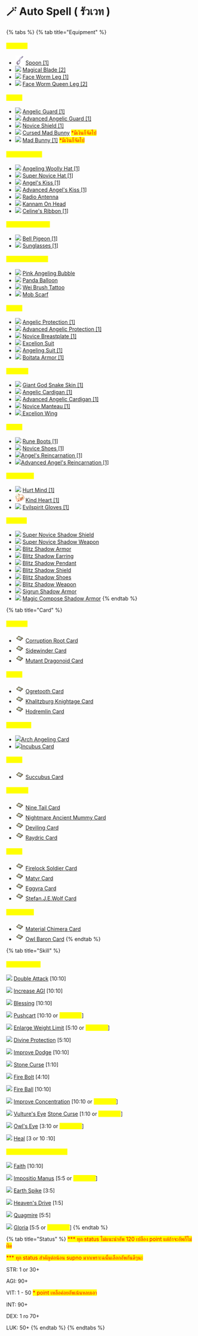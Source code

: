 # 🪄 Auto Spell ( รัวเวท )

{% tabs %}
{% tab title="Equipment" %}
#### <mark style="color:yellow;">**Weapon**</mark>

* ![](../.gitbook/assets/Spoon.png) [Spoon \[1\]](https://www.divine-pride.net/database/item/16039/spoon-1)
* ![](../.gitbook/assets/Magical\_Blade.png) [Magical Blade \[2\]](https://www.divine-pride.net/database/item/13438/magical-blade-2)
* ![](../.gitbook/assets/FaceWorm\_Leg.png) [Face Worm Leg \[1\]](https://www.divine-pride.net/database/item/13089/face-worm-leg-1)
* ![](../.gitbook/assets/FaceWormQueen\_Leg.png) [Face Worm Queen Leg \[2\]](https://www.divine-pride.net/database/item/13090/face-worm-queen-leg-2)

#### <mark style="color:yellow;">Shield</mark>

* ![](../.gitbook/assets/Angel's\_Safeguard.png) [Angelic Guard \[1\]](https://www.divine-pride.net/database/item/2116/angelic-guard-1)
* ![](../.gitbook/assets/Angel's\_Safeguard.png) [Advanced Angelic Guard \[1\]](https://www.divine-pride.net/database/item/2183/advanced-angelic-guard-1)
* ![](../.gitbook/assets/novice\_shield.png) [Novice Shield \[1\]](https://www.divine-pride.net/database/item/2113/novice-shield-1)&#x20;
* <mark style="color:red;"></mark>![](<../.gitbook/assets/Mad\_Bunny (1).png>) <mark style="color:red;"></mark> [Cursed Mad Bunny](https://www.divine-pride.net/database/item/28901/cursed-mad-bunny) <mark style="color:red;">\*มีเงินก็จัดไป</mark>
* ![](../.gitbook/assets/Mad\_Bunny.png) [Mad Bunny \[1\]](https://www.divine-pride.net/database/item/28902/mad-bunny-1) <mark style="color:red;">\*มีเงินก็จัดไป</mark>

#### <mark style="color:yellow;">Top Headgear</mark>

* ![](../.gitbook/assets/Angeling\_Woolly\_Hat.png) [Angeling Woolly Hat \[1\]](https://www.divine-pride.net/database/item/18838/angeling-woolly-hat-1)
* ![](../.gitbook/assets/super\_novice\_hat.png) [Super Novice Hat \[1\]](https://www.divine-pride.net/database/item/5119/super-novice-hat-1)&#x20;
* ![](../.gitbook/assets/Kiss\_Of\_Angel.png) [Angel's Kiss \[1\]](https://www.divine-pride.net/database/item/5125/angels-kiss-1)
* ![](../.gitbook/assets/Kiss\_Of\_Angel.png) [Advanced Angel's Kiss \[1\]](https://www.divine-pride.net/database/item/18776/advanced-angels-kiss-1)
* ![](../.gitbook/assets/Radio\_Antenna.png) [Radio Antenna](https://www.divine-pride.net/database/item/5333/radio-antenna)
* ![](../.gitbook/assets/Kannam\_On\_Head.png) [Kannam On Head](https://www.divine-pride.net/database/item/18882/kannam-on-head)
* ![](../.gitbook/assets/Celines\_Ribbon.png) [Celine's Ribbon \[1\]](https://www.divine-pride.net/database/item/18849/celines-ribbon-1)

#### <mark style="color:yellow;">Middle Headgear</mark>

* ![](../.gitbook/assets/Bell\_Pigeon.png) [Bell Pigeon \[1\]](https://www.divine-pride.net/database/item/18912/bell-pigeon-1)
* ![](../.gitbook/assets/Sunglasses\_.png) [Sunglasses \[1\]](https://www.divine-pride.net/database/item/2202/sunglasses-1)

#### <mark style="color:yellow;">Lower Headgear</mark>

* ![](../.gitbook/assets/Pink\_Angeling\_Bubble.png) [Pink Angeling Bubble](https://www.divine-pride.net/database/item/18858/pink-angeling-bubble)
* ![](../.gitbook/assets/Panda\_Balloon.png) [Panda Balloon](https://www.divine-pride.net/database/item/18962/panda-balloon)
* ![](../.gitbook/assets/Wei\_Brush\_Tattoo.png) [Wei Brush Tattoo](https://ro.gnjoy.in.th/spend-promotion-feb-2022/)
* ![](../.gitbook/assets/Mob\_Scarf.png) [Mob Scarf](https://www.divine-pride.net/database/item/28502/mob-scarf)

#### <mark style="color:yellow;">Armor</mark>

* ![](../.gitbook/assets/Angel's\_Protection.png) [Angelic Protection \[1\]](https://www.divine-pride.net/database/item/2355/angelic-protection-1)
* ![](../.gitbook/assets/Angel's\_Protection.png) [Advanced Angelic Protection \[1\]](https://www.divine-pride.net/database/item/15068/advanced-angelic-protection-1)
* ![](../.gitbook/assets/novice\_breastplate.png) [Novice Breastplate \[1\]](https://www.divine-pride.net/database/item/2340/novice-breastplate-1)&#x20;
* ![](../.gitbook/assets/Excelion\_Suit.png) [Excelion Suit](https://www.divine-pride.net/database/item/15128/excelion-suit)
* ![](../.gitbook/assets/Angeling\_Suit.png) [Angeling Suit \[1\]](https://www.divine-pride.net/database/item/15171/angeling-suit-1)
* ![](../.gitbook/assets/Boitata\_Armor.png) [Boitata Armor \[1\]](https://www.divine-pride.net/database/item/15041/boitata-armor-1)

#### <mark style="color:yellow;">Garment</mark>

* ![](../.gitbook/assets/FaceWorm\_Skin.png) [Giant God Snake Skin \[1\]](https://www.divine-pride.net/database/item/20718/giant-god-snake-skin-1)
* ![](../.gitbook/assets/Angel's\_Warmth.png) [Angelic Cardigan \[1\]](https://www.divine-pride.net/database/item/2521/angelic-cardigan-1)
* ![](../.gitbook/assets/Angel's\_Warmth.png) [Advanced Angelic Cardigan \[1\]](https://www.divine-pride.net/database/item/20710/advanced-angelic-cardigan-1)
* ![](../.gitbook/assets/novice\_manteau.png) [Novice Manteau \[1\]](https://www.divine-pride.net/database/item/2512/novice-manteau-1)&#x20;
* ![](../.gitbook/assets/Excelion\_Wing.png)[ Excelion Wing](https://www.divine-pride.net/database/item/20773/excelion-wing)

#### <mark style="color:yellow;">Shoes</mark>

* ![](../.gitbook/assets/Rune\_Boots.png) [Rune Boots \[1\]](https://www.divine-pride.net/database/item/2481/rune-boots-1)
* ![](../.gitbook/assets/Novice\_Shoes.png) [Novice Shoes \[1\]](https://www.divine-pride.net/database/npc/30134/beginners-merchant)
* ![](../.gitbook/assets/Angel's\_Arrival.png)[Angel's Reincarnation \[1\]](https://www.divine-pride.net/database/item/2420/angels-reincarnation-1)
* ![](../.gitbook/assets/Angel's\_Arrival.png)[Advanced Angel's Reincarnation \[1\]](https://www.divine-pride.net/database/item/22015/advanced-angels-reincarnation-1)

#### <mark style="color:yellow;">Accessory</mark>

* ![](../.gitbook/assets/Hurt\_Mind.png) [Hurt Mind \[1\]](https://www.divine-pride.net/database/item/2977/hurt-mind-1)
* ![](../.gitbook/assets/KindHeart.png) [Kind Heart \[1\]](https://www.divine-pride.net/database/item/2978/kind-heart-1)
* ![](../.gitbook/assets/Evilspirit\_Gloves.png) [Evilspirit Gloves \[1\]](https://www.divine-pride.net/database/item/2980/evilspirit-gloves-1)

#### <mark style="color:yellow;">Shadow</mark>

* ![](../.gitbook/assets/S\_SuperNovice\_Shield.png) [Super Novice Shadow Shield](https://www.divine-pride.net/database/item/24318/super-novice-shadow-shield)
* ![](../.gitbook/assets/S\_SuperNovice\_Weapon.png) [Super Novice Shadow Weapon](https://www.divine-pride.net/database/item/24282/super-novice-shadow-weapon)
* ![](../.gitbook/assets/S\_Blitz\_Armor.png) [Blitz Shadow Armor](https://www.divine-pride.net/database/item/24344/blitz-shadow-armor)
* ![](../.gitbook/assets/S\_Blitz\_Earring.png) [Blitz Shadow Earring](https://www.divine-pride.net/database/item/24217/blitz-shadow-earring)
* ![](../.gitbook/assets/S\_Blitz\_Pendent.png) [Blitz Shadow Pendant](https://www.divine-pride.net/database/item/24218/blitz-shadow-pendant)
* ![](../.gitbook/assets/S\_SuperNovice\_Shield.png) [Blitz Shadow Shield](https://www.divine-pride.net/database/item/24232/blitz-shadow-shield)
* ![](../.gitbook/assets/S\_Blitz\_Shoes.png) [Blitz Shadow Shoes](https://www.divine-pride.net/database/item/24231/blitz-shadow-shoes)
* ![](../.gitbook/assets/S\_SuperNovice\_Weapon.png) [Blitz Shadow Weapon](https://www.divine-pride.net/database/item/24343/blitz-shadow-weapon)
* ![](../.gitbook/assets/S\_Sigrun\_Armor.png) [Sigrun Shadow Armor](https://www.divine-pride.net/database/item/24326/sigrun-shadow-armor)
* ![](../.gitbook/assets/S\_MagicCompose\_Armor.png) [Magic Compose Shadow Armor](https://www.divine-pride.net/database/item/24334/magic-compose-shadow-armor)
{% endtab %}

{% tab title="Card" %}


#### <mark style="color:yellow;">**Weapon**</mark>

* ![](../.gitbook/assets/card.png) [Corruption Root Card](https://www.divine-pride.net/database/item/4603/corruption-root-card)
* ![](../.gitbook/assets/card.png) [Sidewinder Card](https://www.divine-pride.net/database/item/4117/sidewinder-card)
* ![](../.gitbook/assets/card.png) [Mutant Dragonoid Card](https://www.divine-pride.net/database/item/4203/mutant-dragonoid-card)

#### <mark style="color:yellow;">Shield</mark>

* ![](../.gitbook/assets/card.png) [Ogretooth Card](https://www.divine-pride.net/database/item/4254/ogretooth-card)
* ![](../.gitbook/assets/card.png) [Khalitzburg Knightage Card](https://www.divine-pride.net/database/item/4609/khalitzburg-knight-card)
* ![](../.gitbook/assets/card.png) [Hodremlin Card](https://www.divine-pride.net/database/item/4413/hodremlin-card)

#### <mark style="color:yellow;">Headgear</mark>

* ​![](https://files.gitbook.com/v0/b/gitbook-x-prod.appspot.com/o/spaces%2FotbFEXUWBrslujW21DlK%2Fuploads%2FkAkCbsf0QG8qi0ke1Lv3%2Fcard.png?alt=media\&token=1d9c1d6b-036f-4f6e-868e-e572b07a9de5)[Arch Angeling Card](https://www.divine-pride.net/database/item/4241/arch-angeling-card)​
* ​​![](https://files.gitbook.com/v0/b/gitbook-x-prod.appspot.com/o/spaces%2FotbFEXUWBrslujW21DlK%2Fuploads%2FkAkCbsf0QG8qi0ke1Lv3%2Fcard.png?alt=media\&token=1d9c1d6b-036f-4f6e-868e-e572b07a9de5)[Incubus Card](https://www.divine-pride.net/database/item/4269/incubus-card)

#### <mark style="color:yellow;">Armor</mark>

* ![](../.gitbook/assets/card.png) [Succubus Card](https://www.divine-pride.net/database/item/4218/succubus-card)

#### <mark style="color:yellow;">Garment</mark>

* ![](../.gitbook/assets/card.png) [Nine Tail Card](https://www.divine-pride.net/database/item/4159/nine-tail-card)
* ![](../.gitbook/assets/card.png) [Nightmare Ancient Mummy Card](https://www.divine-pride.net/database/item/4657/nightmare-ancient-mummy-card)
* ![](../.gitbook/assets/card.png) [Deviling Card](https://www.divine-pride.net/database/item/4174/deviling-card)
* ![](../.gitbook/assets/card.png) [Raydric Card](https://www.divine-pride.net/database/item/4133/raydric-card)

#### <mark style="color:yellow;">Shoes</mark>

* ![](../.gitbook/assets/card.png) [Firelock Soldier Card](https://www.divine-pride.net/database/item/4160/firelock-soldier-card)
* ![](../.gitbook/assets/card.png) [Matyr Card](https://www.divine-pride.net/database/item/4097/matyr-card)
* ![](../.gitbook/assets/card.png) [Eggyra Card](https://www.divine-pride.net/database/item/4070/eggyra-card)
* ![](../.gitbook/assets/card.png) [Stefan.J.E.Wolf Card](https://www.divine-pride.net/database/item/31026/stefan-j-e-wolf-card)

#### <mark style="color:yellow;">Accessory</mark>

* ![](../.gitbook/assets/card.png) [Material Chimera Card](https://www.divine-pride.net/database/item/27148/material-chimera-card)
* ![](../.gitbook/assets/card.png) [Owl Baron Card](https://www.divine-pride.net/database/item/4238/owl-baron-card)
{% endtab %}

{% tab title="Skill" %}
#### <mark style="color:yellow;">Super Novice</mark>

![](../.gitbook/assets/TF\_DOUBLE.png) [Double Attack](https://www.divine-pride.net/database/skill/48) \[10:10]

![](../.gitbook/assets/AL\_INCAGI.png) [Increase AGI](https://www.divine-pride.net/database/skill/29) \[10:10]

![](../.gitbook/assets/AL\_BLESSING.png) [Blessing](https://www.divine-pride.net/database/skill/34) \[10:10]

![](../.gitbook/assets/MC\_PUSHCART.png) [Pushcart](https://www.divine-pride.net/database/skill/39) \[10:10 or <mark style="color:yellow;">\*optional</mark>]

![](../.gitbook/assets/MC\_INCCARRY.png) [Enlarge Weight Limit](https://www.divine-pride.net/database/skill/36) \[5:10 or <mark style="color:yellow;">\*optional</mark>]

![](../.gitbook/assets/AL\_DP.png) [Divine Protection](https://www.divine-pride.net/database/skill/22) \[5:10]

![](../.gitbook/assets/TF\_MISS.png) [Improve Dodge](https://www.divine-pride.net/database/skill/49) \[10:10]

![](../.gitbook/assets/MG\_STONECURSE.png) [Stone Curse](https://www.divine-pride.net/database/skill/16) \[1:10]

![](../.gitbook/assets/MG\_FIREBOLT.png) [Fire Bolt](https://www.divine-pride.net/database/skill/19) \[4:10]

![](../.gitbook/assets/MG\_FIREBALL.png) [Fire Ball](https://www.divine-pride.net/database/skill/17) \[10:10]

![](../.gitbook/assets/AC\_CONCENTRATION.png) [Improve Concentration](https://www.divine-pride.net/database/skill/45) \[10:10 or <mark style="color:yellow;">\*optional</mark>]

![](../.gitbook/assets/AC\_VULTURE.png) [Vulture's Eye](https://www.divine-pride.net/database/skill/44) [Stone Curse](https://www.divine-pride.net/database/skill/16) \[1:10 or <mark style="color:yellow;">\*optional</mark>]

![](../.gitbook/assets/AC\_OWL.png) [Owl's Eye](https://www.divine-pride.net/database/skill/43) \[3:10 or <mark style="color:yellow;">\*optional</mark>]

![](../.gitbook/assets/AL\_HEAL.png) [Heal](https://www.divine-pride.net/database/skill/28) \[3 or 10 :10]

#### <mark style="color:yellow;">Expanded Super Novice</mark>

<mark style="color:yellow;"></mark>![](../.gitbook/assets/CR\_TRUST.png) <mark style="color:yellow;"></mark> [Faith](https://www.divine-pride.net/database/skill/248) \[10:10]

![](../.gitbook/assets/PR\_IMPOSITIO.png) [Impositio Manus](https://www.divine-pride.net/tools/skilltree/4307) \[5:5 or <mark style="color:yellow;">\*optional</mark>]&#x20;

![](../.gitbook/assets/WZ\_EARTHSPIKE.png) [Earth Spike](https://www.divine-pride.net/database/skill/90) \[3:5]

![](../.gitbook/assets/WZ\_HEAVENDRIVE.png) [Heaven's Drive](https://www.divine-pride.net/database/skill/91)  \[1:5]

![](../.gitbook/assets/WZ\_QUAGMIRE.png) [Quagmire](https://www.divine-pride.net/database/skill/92) \[5:5]

![](../.gitbook/assets/PR\_GLORIA.png) [Gloria](https://www.divine-pride.net/tools/skilltree/4307) \[5:5 or <mark style="color:yellow;">\*optional</mark>]&#x20;
{% endtab %}

{% tab title="Status" %}
<mark style="color:red;">\*\*\* ทุก status ไม่แนะนำอัพ 120 เปลือง point แต่ถ้าจะอัพก็ไม่ผิด</mark>

<mark style="color:red;">\*\*\* ทุก status สำคัญต่อน้อน supno มากเพราะฉนั้นเลือกอัพกันดีๆนะ</mark>

STR: 1 or 30+

AGI: 90+

VIT: 1 - 50  <mark style="color:red;">\* point เหลือค่อยอัพเน้นหลบเอา</mark>

INT: 90+

DEX: 1 ro 70+

LUK: 50+&#x20;
{% endtab %}
{% endtabs %}

